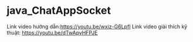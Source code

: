 # java_ChatAppSocket

Link video hướng dẫn:https://youtu.be/wxiz-G6LpfI
Link video giải thích kỹ thuật: https://youtu.be/dTwApyHFPJE 